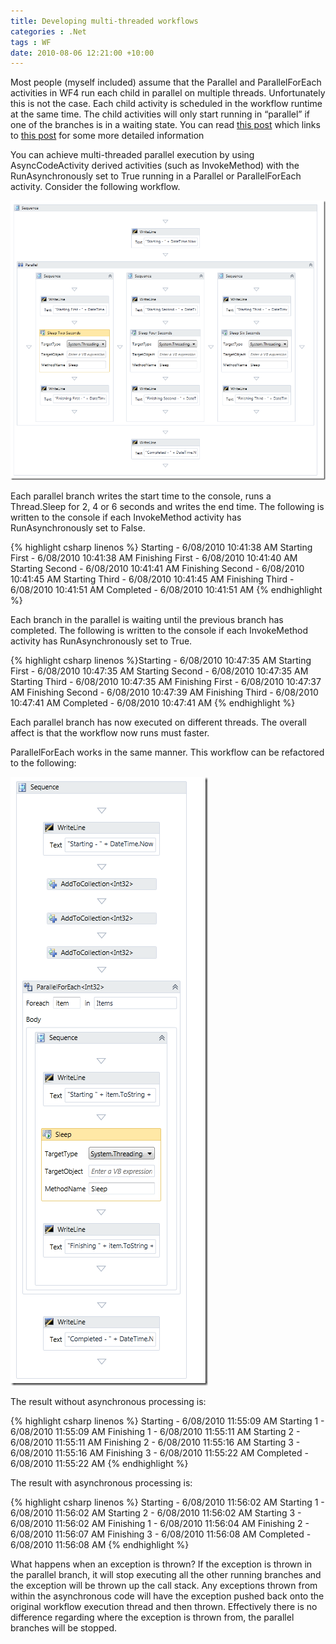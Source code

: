 ```yaml
---
title: Developing multi-threaded workflows
categories : .Net
tags : WF
date: 2010-08-06 12:21:00 +10:00
---
```


Most people (myself included) assume that the Parallel and ParallelForEach<t>
    activities in WF4 run each child in parallel on multiple threads. Unfortunately this is not the case. Each child activity is scheduled in the workflow runtime at the same time. The child activities will only start running in “parallel” if one of the branches is in a waiting state. You can read [this post][0] which links to [this post][1] for some more detailed information

You can achieve multi-threaded parallel execution by using AsyncCodeActivity derived activities (such as InvokeMethod) with the RunAsynchronously set to True running in a Parallel or ParallelForEach<t>
activity. Consider the following workflow.

![image][2]

Each parallel branch writes the start time to the console, runs a Thread.Sleep for 2, 4 or 6 seconds and writes the end time. The following is written to the console if each InvokeMethod activity has RunAsynchronously set to False.

{% highlight csharp linenos %}
Starting - 6/08/2010 10:41:38 AM
Starting First - 6/08/2010 10:41:38 AM
Finishing First - 6/08/2010 10:41:40 AM
Starting Second - 6/08/2010 10:41:41 AM
Finishing Second - 6/08/2010 10:41:45 AM
Starting Third - 6/08/2010 10:41:45 AM
Finishing Third - 6/08/2010 10:41:51 AM
Completed - 6/08/2010 10:41:51 AM
{% endhighlight %}

Each branch in the parallel is waiting until the previous branch has completed. The following is written to the console if each InvokeMethod activity has RunAsynchronously set to True.

{% highlight csharp linenos %}Starting - 6/08/2010 10:47:35 AM
Starting First - 6/08/2010 10:47:35 AM
Starting Second - 6/08/2010 10:47:35 AM
Starting Third - 6/08/2010 10:47:35 AM
Finishing First - 6/08/2010 10:47:37 AM
Finishing Second - 6/08/2010 10:47:39 AM
Finishing Third - 6/08/2010 10:47:41 AM
Completed - 6/08/2010 10:47:41 AM
{% endhighlight %}

Each parallel branch has now executed on different threads. The overall affect is that the workflow now runs must faster.

ParallelForEach<t> works in the same manner. This workflow can be refactored to the following:

![image][3]

The result without asynchronous processing is:

{% highlight csharp linenos %}
Starting - 6/08/2010 11:55:09 AM
Starting 1 - 6/08/2010 11:55:09 AM
Finishing 1 - 6/08/2010 11:55:11 AM
Starting 2 - 6/08/2010 11:55:11 AM
Finishing 2 - 6/08/2010 11:55:16 AM
Starting 3 - 6/08/2010 11:55:16 AM
Finishing 3 - 6/08/2010 11:55:22 AM
Completed - 6/08/2010 11:55:22 AM
{% endhighlight %}
    
The result with asynchronous processing is:

{% highlight csharp linenos %}
Starting - 6/08/2010 11:56:02 AM
Starting 1 - 6/08/2010 11:56:02 AM
Starting 2 - 6/08/2010 11:56:02 AM
Starting 3 - 6/08/2010 11:56:02 AM
Finishing 1 - 6/08/2010 11:56:04 AM
Finishing 2 - 6/08/2010 11:56:07 AM
Finishing 3 - 6/08/2010 11:56:08 AM
Completed - 6/08/2010 11:56:08 AM
{% endhighlight %}

What happens when an exception is thrown? If the exception is thrown in the parallel branch, it will stop executing all the other running branches and the exception will be thrown up the call stack. Any exceptions thrown from within the asynchronous code will have the exception pushed back onto the original workflow execution thread and then thrown. Effectively there is no difference regarding where the exception is thrown from, the parallel branches will be stopped.

[0]: http://blogs.msdn.com/b/xiaowen/archive/2009/10/25/threadedness-in-wf.aspx
[1]: http://blogs.msdn.com/b/advancedworkflow/archive/2006/02/23/538160.aspx
[2]: /files/image_23.png
[3]: /files/image_24.png
